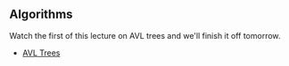 ## Algorithms

Watch the first of this lecture on AVL trees and we'll finish it off tomorrow.

* [AVL Trees](https://www.youtube.com/watch?v=FNeL18KsWPc&t)